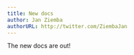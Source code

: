 ```yaml
---
title: New docs
author: Jan Ziemba
authorURL: http://twitter.com/ZiembaJan
---
```


The new docs are out!
